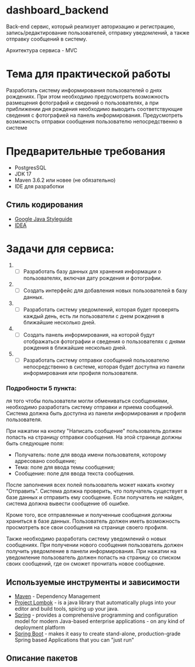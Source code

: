 # dashboard_backend
Back-end сервис, который реализует авторизацию и регистрацию, запись/редактирование пользователей, отправку уведомлений,
а также отправку сообщений в систему.

Архитектура сервиса - MVC

# Тема для практической работы
Разработать систему информирования пользователей о днях рождениях. При этом необходимо предусмотреть возможность размещения фотографий и сведений о пользователях, 
а при приближении дня рождения необходимо выводить соответствующие сведения с фотографией на панель информирования.
Предусмотреть возможность отправки сообщения пользователю непосредственно в системе

# Предварительные требования
- PostgresSQL
- JDK 17
- Maven 3.6.2 или новее (не обязательно)
- IDE для разработки

## Стиль кодирования
* [Google Java Styleguide](https://google.github.io/styleguide/javaguide.html)
* [IDEA](https://github.com/google/styleguide/blob/gh-pages/intellij-java-google-style.xml)

# Задачи для сервиса:
1. - [ ] Разработать базу данных для хранения информации о пользователях, включая дату рождения и фотографии.
2. - [ ] Создать интерфейс для добавления новых пользователей в базу данных.
3. - [ ] Разработать систему уведомлений, которая будет проверять каждый день, есть ли пользователи с днем рождения в ближайшие несколько дней.
4. - [ ] Создать панель информирования, на которой будут отображаться фотографии и сведения о пользователях с днями рождения в ближайшие несколько дней.
5. - [ ] Разработать систему отправки сообщений пользователю непосредственно в системе, которая будет доступна из панели информирования или профиля пользователя.

### Подробности 5 пункта:
ля того чтобы пользователи могли обмениваться сообщениями, необходимо разработать систему отправки и приема сообщений. Система должна быть доступна из панели информирования и профиля пользователя.

При нажатии на кнопку "Написать сообщение" пользователь должен попасть на страницу отправки сообщения. На этой странице должны быть следующие поля:

- Получатель: поле для ввода имени пользователя, которому адресовано сообщение;
- Тема: поле для ввода темы сообщения;
- Сообщение: поле для ввода текста сообщения.

После заполнения всех полей пользователь может нажать кнопку "Отправить". Система должна проверить, что получатель существует в базе данных и отправить ему сообщение. Если получатель не найден, система должна вывести сообщение об ошибке.

Кроме того, все отправленные и полученные сообщения должны храниться в базе данных. Пользователь должен иметь возможность просмотреть все свои сообщения на странице своего профиля.

Также необходимо разработать систему уведомлений о новых сообщениях. При получении нового сообщения пользователь должен получить уведомление в панели информирования. При нажатии на уведомление пользователь должен попасть на страницу со списком своих сообщений, где он сможет прочитать новое сообщение.

## Используемые инструменты и зависимости
* [Maven](https://maven.apache.org/) - Dependency Management
* [Project Lombok](https://projectlombok.org/) - is a java library that automatically plugs into your editor and build tools, spicing up your java.
* [Spring](https://spring.io/projects/spring) - provides a comprehensive programming and configuration model for modern Java-based enterprise applications - on any kind of deployment platform
* [Spring Boot](https://spring.io/projects/spring-boot) - makes it easy to create stand-alone, production-grade Spring based Applications that you can "just run"

## Описание пакетов
